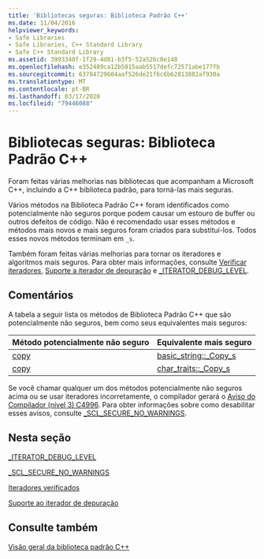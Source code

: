 ```yaml
---
title: 'Bibliotecas seguras: Biblioteca Padrão C++'
ms.date: 11/04/2016
helpviewer_keywords:
- Safe Libraries
- Safe Libraries, C++ Standard Library
- Safe C++ Standard Library
ms.assetid: 3993340f-1f29-4d81-b3f5-52a52bc8e148
ms.openlocfilehash: e352489ca12b5815aab5517defc72571abe177fb
ms.sourcegitcommit: 63784729604aaf526de21f6c6b62813882af930a
ms.translationtype: MT
ms.contentlocale: pt-BR
ms.lasthandoff: 03/17/2020
ms.locfileid: "79446088"
---
```

# <a name="safe-libraries-c-standard-library"></a>Bibliotecas seguras: Biblioteca Padrão C++

Foram feitas várias melhorias nas bibliotecas que acompanham a Microsoft C++, incluindo a C++ biblioteca padrão, para torná-las mais seguras.

Vários métodos na Biblioteca Padrão C++ foram identificados como potencialmente não seguros porque podem causar um estouro de buffer ou outros defeitos de código. Não é recomendado usar esses métodos e métodos mais novos e mais seguros foram criados para substituí-los. Todos esses novos métodos terminam em `_s`.

Também foram feitas várias melhorias para tornar os iteradores e algoritmos mais seguros. Para obter mais informações, consulte [Verificar iteradores](../standard-library/checked-iterators.md), [Suporte a iterador de depuração](../standard-library/debug-iterator-support.md) e [_ITERATOR_DEBUG_LEVEL](../standard-library/iterator-debug-level.md).

## <a name="remarks"></a>Comentários

A tabela a seguir lista os métodos de Biblioteca Padrão C++ que são potencialmente não seguros, bem como seus equivalentes mais seguros:

|Método potencialmente não seguro|Equivalente mais seguro|
|-------------------------------|----------------------|
|[copy](../standard-library/basic-string-class.md#copy)|[basic_string::_Copy_s](../standard-library/basic-string-class.md#copy_s)|
|[copy](../standard-library/char-traits-struct.md#copy)|[char_traits::_Copy_s](../standard-library/char-traits-struct.md#copy_s)|

Se você chamar qualquer um dos métodos potencialmente não seguros acima ou se usar iteradores incorretamente, o compilador gerará o [Aviso do Compilador (nível 3) C4996](../error-messages/compiler-warnings/compiler-warning-level-3-c4996.md). Para obter informações sobre como desabilitar esses avisos, consulte [_SCL_SECURE_NO_WARNINGS](../standard-library/scl-secure-no-warnings.md).

## <a name="in-this-section"></a>Nesta seção

[_ITERATOR_DEBUG_LEVEL](../standard-library/iterator-debug-level.md)

[_SCL_SECURE_NO_WARNINGS](../standard-library/scl-secure-no-warnings.md)

[Iteradores verificados](../standard-library/checked-iterators.md)

[Suporte ao iterador de depuração](../standard-library/debug-iterator-support.md)

## <a name="see-also"></a>Consulte também

[Visão geral da biblioteca padrão C++](../standard-library/cpp-standard-library-overview.md)
